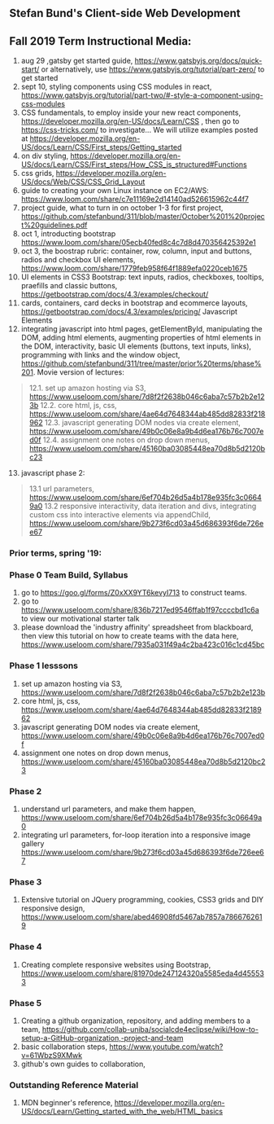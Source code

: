 
## Stefan Bund's Client-side Web Development
## Fall 2019 Term Instructional Media:
1. aug 29 ,gatsby get started guide, https://www.gatsbyjs.org/docs/quick-start/ or alternatively, use https://www.gatsbyjs.org/tutorial/part-zero/ to get started
2. sept 10, styling components using CSS modules in react, https://www.gatsbyjs.org/tutorial/part-two/#-style-a-component-using-css-modules
3. CSS fundamentals, to employ inside your new react components, https://developer.mozilla.org/en-US/docs/Learn/CSS , then go to https://css-tricks.com/ to investigate... We will utilize examples posted at https://developer.mozilla.org/en-US/docs/Learn/CSS/First_steps/Getting_started
4. on div styling, https://developer.mozilla.org/en-US/docs/Learn/CSS/First_steps/How_CSS_is_structured#Functions
5. css grids, https://developer.mozilla.org/en-US/docs/Web/CSS/CSS_Grid_Layout
6. guide to creating your own Linux instance on EC2/AWS: https://www.loom.com/share/c7e11169e2d14140ad526615962c44f7
7. project guide, what to turn in on october 1-3 for first project, https://github.com/stefanbund/311/blob/master/October%201%20project%20guidelines.pdf
8. oct 1, introducting bootstrap https://www.loom.com/share/05ecb40fed8c4c7d8d470356425392e1
9. oct 3, the boostrap rubric: container, row, column, input and buttons, radios and checkbox UI elements, https://www.loom.com/share/1779feb958f64f1889efa0220ceb1675
10. UI elements in CSS3 Bootstrap: text inputs, radios, checkboxes, tooltips, praefills and classic buttons, https://getbootstrap.com/docs/4.3/examples/checkout/
11. cards, containers, card decks in bootstrap and ecommerce layouts, https://getbootstrap.com/docs/4.3/examples/pricing/
Javascript Elements
12. integrating javascript into html pages, getElementById, manipulating the DOM, adding html elements, augmenting properties of html elements in the DOM, interactivity, basic UI elements (buttons, text inputs, links), programming with links and the window object, https://github.com/stefanbund/311/tree/master/prior%20terms/phase%201. Movie version of lectures: 
>12.1. set up amazon hosting via S3, https://www.useloom.com/share/7d8f2f2638b046c6aba7c57b2b2e123b
>12.2. core html, js, css, https://www.useloom.com/share/4ae64d7648344ab485dd82833f218962 
>12.3. javascript generating DOM nodes via create element, https://www.useloom.com/share/49b0c06e8a9b4d6ea176b76c7007ed0f
>12.4. assignment one notes on drop down menus, https://www.useloom.com/share/45160ba03085448ea70d8b5d2120bc23
13. javascript phase 2:
>13.1 url parameters,  https://www.useloom.com/share/6ef704b26d5a4b178e935fc3c06649a0
>13.2 responsive interactivity, data iteration and divs, integrating custom css into interactive elements via appendChild, https://www.useloom.com/share/9b273f6cd03a45d686393f6de726ee67

### Prior terms, spring '19:
### Phase 0 Team Build, Syllabus
1. go to https://goo.gl/forms/Z0xXX9YT6kevyI713 to construct teams. 
2. go to https://www.useloom.com/share/836b7217ed9546ffab1f97ccccbd1c6a to view our motivational starter talk
3. please download the 'industry affinity' spreadsheet from blackboard, then view this tutorial on how to create teams with the data here, https://www.useloom.com/share/7935a031f49a4c2ba423c016c1cd45bc

### Phase 1 lesssons
1. set up amazon hosting via S3, https://www.useloom.com/share/7d8f2f2638b046c6aba7c57b2b2e123b
2. core html, js, css, https://www.useloom.com/share/4ae64d7648344ab485dd82833f218962 
3. javascript generating DOM nodes via create element, https://www.useloom.com/share/49b0c06e8a9b4d6ea176b76c7007ed0f
4. assignment one notes on drop down menus, https://www.useloom.com/share/45160ba03085448ea70d8b5d2120bc23

### Phase 2
1. understand url parameters, and make them happen, https://www.useloom.com/share/6ef704b26d5a4b178e935fc3c06649a0
2. integrating url parameters, for-loop iteration into a responsive image gallery https://www.useloom.com/share/9b273f6cd03a45d686393f6de726ee67

### Phase 3
1. Extensive tutorial on JQuery programming, cookies, CSS3 grids and DIY responsive design, https://www.useloom.com/share/abed46908fd5467ab7857a7866762619

### Phase 4
1. Creating complete responsive websites using Bootstrap, https://www.useloom.com/share/81970de247124320a5585eda4d455533

### Phase 5
1. Creating a github organization, repository, and adding members to a team, https://github.com/collab-uniba/socialcde4eclipse/wiki/How-to-setup-a-GitHub-organization,-project-and-team
2. basic collaboration steps, https://www.youtube.com/watch?v=61WbzS9XMwk
3. github's own guides to collaboration, 

### Outstanding Reference Material
1. MDN beginner's reference, https://developer.mozilla.org/en-US/docs/Learn/Getting_started_with_the_web/HTML_basics
